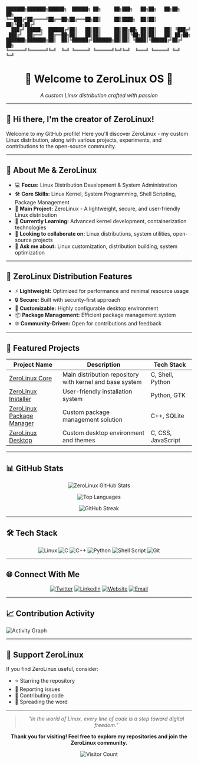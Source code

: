 
```
███████╗███████╗██████╗  ██████╗ ██╗     ██╗███╗   ██╗██╗   ██╗██╗  ██╗
╚══███╔╝██╔════╝██╔══██╗██╔═══██╗██║     ██║████╗  ██║██║   ██║╚██╗██╔╝
  ███╔╝ █████╗  ██████╔╝██║   ██║██║     ██║██╔██╗ ██║██║   ██║ ╚███╔╝ 
 ███╔╝  ██╔══╝  ██╔══██╗██║   ██║██║     ██║██║╚██╗██║██║   ██║ ██╔██╗ 
███████╗███████╗██║  ██║╚██████╔╝███████╗██║██║ ╚████║╚██████╔╝██╔╝ ██╗
╚══════╝╚══════╝╚═╝  ╚═╝ ╚═════╝ ╚══════╝╚═╝╚═╝  ╚═══╝ ╚═════╝ ╚═╝  ╚═╝       
```

<div align="center">
  <h1>🐧 Welcome to ZeroLinux OS 🐧</h1>
  <p><em>A custom Linux distribution crafted with passion</em></p>
</div>

---

## 👋 Hi there, I'm the creator of ZeroLinux!

Welcome to my GitHub profile! Here you'll discover ZeroLinux - my custom Linux distribution, along with various projects, experiments, and contributions to the open-source community.

---

## 🚀 About Me & ZeroLinux

- 💻 **Focus:** Linux Distribution Development & System Administration
- 🛠️ **Core Skills:** Linux Kernel, System Programming, Shell Scripting, Package Management
- 🐧 **Main Project:** ZeroLinux - A lightweight, secure, and user-friendly Linux distribution
- 🌱 **Currently Learning:** Advanced kernel development, containerization technologies
- 👯 **Looking to collaborate on:** Linux distributions, system utilities, open-source projects
- 🤔 **Ask me about:** Linux customization, distribution building, system optimization

---

## 🎯 ZeroLinux Distribution Features

- ⚡ **Lightweight:** Optimized for performance and minimal resource usage
- 🔒 **Secure:** Built with security-first approach
- 🎨 **Customizable:** Highly configurable desktop environment
- 📦 **Package Management:** Efficient package management system
- 🌐 **Community-Driven:** Open for contributions and feedback

---

## 📌 Featured Projects

| Project Name | Description | Tech Stack |
|--------------|-------------|------------|
| [ZeroLinux Core](#) | Main distribution repository with kernel and base system | C, Shell, Python |
| [ZeroLinux Installer](#) | User-friendly installation system | Python, GTK |
| [ZeroLinux Package Manager](#) | Custom package management solution | C++, SQLite |
| [ZeroLinux Desktop](#) | Custom desktop environment and themes | C, CSS, JavaScript |

---

## 📊 GitHub Stats

<div align="center">
  
![ZeroLinux GitHub Stats](https://github-readme-stats.vercel.app/api?username=zerolinux-os&show_icons=true&theme=radical&count_private=true)

![Top Languages](https://github-readme-stats.vercel.app/api/top-langs/?username=zerolinux-os&layout=compact&theme=radical)

![GitHub Streak](https://github-readme-streak-stats.herokuapp.com/?user=zerolinux-os&theme=radical)

</div>

---

## 🛠️ Tech Stack

<div align="center">

![Linux](https://img.shields.io/badge/Linux-FCC624?style=for-the-badge&logo=linux&logoColor=black)
![C](https://img.shields.io/badge/C-00599C?style=for-the-badge&logo=c&logoColor=white)
![C++](https://img.shields.io/badge/C++-00599C?style=for-the-badge&logo=c%2B%2B&logoColor=white)
![Python](https://img.shields.io/badge/Python-3776AB?style=for-the-badge&logo=python&logoColor=white)
![Shell Script](https://img.shields.io/badge/Shell_Script-121011?style=for-the-badge&logo=gnu-bash&logoColor=white)
![Git](https://img.shields.io/badge/Git-F05032?style=for-the-badge&logo=git&logoColor=white)

</div>

---

## 🌐 Connect With Me

<div align="center">

[![Twitter](https://img.shields.io/badge/Twitter-1DA1F2?style=for-the-badge&logo=twitter&logoColor=white)](#)
[![LinkedIn](https://img.shields.io/badge/LinkedIn-0077B5?style=for-the-badge&logo=linkedin&logoColor=white)](#)
[![Website](https://img.shields.io/badge/Website-000000?style=for-the-badge&logo=About.me&logoColor=white)](#)
[![Email](https://img.shields.io/badge/Email-D14836?style=for-the-badge&logo=gmail&logoColor=white)](mailto:your-email@example.com)

</div>

---

## 📈 Contribution Activity

![Activity Graph](https://github-readme-activity-graph.vercel.app/graph?username=zerolinux-os&theme=radical)

---

## 💖 Support ZeroLinux

If you find ZeroLinux useful, consider:
- ⭐ Starring the repository
- 🐛 Reporting issues
- 🔧 Contributing code
- 📢 Spreading the word

---

<div align="center">
  
> *"In the world of Linux, every line of code is a step toward digital freedom."*

**Thank you for visiting! Feel free to explore my repositories and join the ZeroLinux community.**

![Visitor Count](https://komarev.com/ghpvc/?username=zerolinux-os&color=red&style=flat)

</div>
